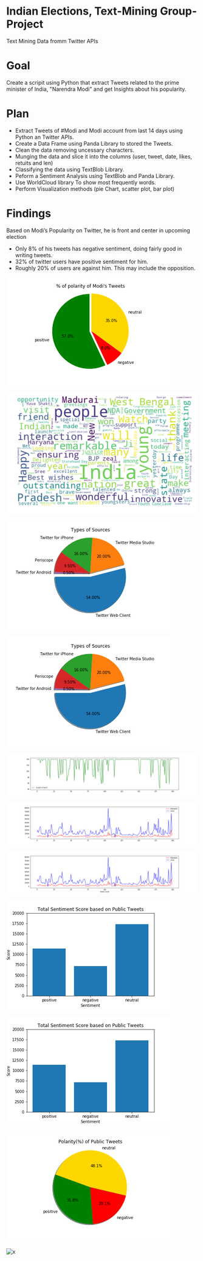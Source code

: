 # Indian Elections, Text-Mining Group-Project 
Text Mining Data fromm Twitter APIs

# Goal
Create a scripit using Python that extract Tweets related to the prime minister of India, "Narendra Modi"
and get Insights about his popularity. 

# Plan
- Extract Tweets of #Modi and Modi account from last 14 days using Python an Twitter APIs.
- Create a Data Frame using Panda Library to stored the Tweets.
- Clean the data removing uncessary characters.
- Munging the data and slice it into the columns (user, tweet, date, likes, retuits and len)
- Classifying the data using TextBlob Library.
- Peform a Sentiment Analysis using  TextBlob and Panda Library.
- Use WorldCloud library To show most frequently words.
- Perform Visualization methods (pie Chart, scatter plot, bar plot)

# Findings
Based on Modi’s Popularity on Twitter, he is front and center in upcoming election

- Only 8% of his tweets has negative sentiment, doing fairly good in writing tweets.
- 32% of twitter users have positive sentiment for him.
- Roughly 20% of users are against him. This may include the opposition.

![x](Images/Polarity_of_Modi's_Tweets.png)

![x](Images/wordcloud.png)

![x](Images/Sources.png)	

![x](Images/Types_of_Sources.png)

![x](Images/Lenght_of_Tweets.png)

![x](Images/Likes_and_Retweets.png)

![x](Images/RT-likes.png)

![x](Images/Sentiment.png)

![x](Images/Sentiment_Score_Board.png)	

![x](Images/pubpie.png)

![x](Images/tweetlength)





